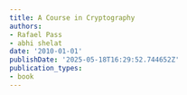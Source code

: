 ```yaml
---
title: A Course in Cryptography
authors:
- Rafael Pass
- abhi shelat
date: '2010-01-01'
publishDate: '2025-05-18T16:29:52.744652Z'
publication_types:
- book
---
```


